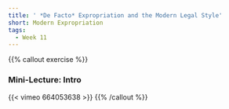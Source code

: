```yaml
---
title: ' *De Facto* Expropriation and the Modern Legal Style'
short: Modern Expropriation
tags:
  - Week 11
---
```


{{% callout exercise %}} 

### Mini-Lecture: Intro

{{< vimeo 664053638 >}}
{{% /callout %}}
